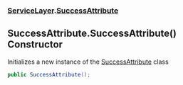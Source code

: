 ### [ServiceLayer](ServiceLayer.md 'ServiceLayer').[SuccessAttribute](ServiceLayer_SuccessAttribute.md 'ServiceLayer.SuccessAttribute')
## SuccessAttribute.SuccessAttribute() Constructor
Initializes a new instance of the [SuccessAttribute](ServiceLayer_SuccessAttribute.md 'ServiceLayer.SuccessAttribute') class  
```csharp
public SuccessAttribute();
```
